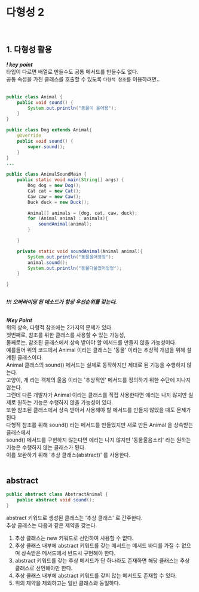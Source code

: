 # 다형성 2
<br>

## 1. 다형성 활용
***! key point***<br>
타입이 다르면 배열로 만들수도 공통 메서드를 만들수도 없다.<br>
공통 속성을 가진 클래스를 호출할 수 있도록 `다형적 참조`를 이용하려면..
<br><br>

```java
public class Animal {
    public void sound() {
        System.out.println("동물이 울어용");
    }
}

public class Dog extends Animal{
    @Override
    public void sound() {
        super.sound();
    }
}
...

public class AnimalSoundMain {
    public static void main(String[] args) {
        Dog dog = new Dog();
        Cat cat = new Cat();
        Caw caw = new Caw();
        Duck duck = new Duck();

        Animal[] animals = {dog, cat, caw, duck};
        for (Animal animal : animals){
            soundAnimal(animal);
        }

    }

    private static void soundAnimal(Animal animal){
        System.out.println("동물울어엉엉");
        animal.sound();
        System.out.println("동물다울었어엉엉");
    }

}



```

***!!! 오버라이딩 된 메소드가 항상 우선순위를 갖는다.***<br><br>


***!Key Point***
<br>
위의 상속, 다형적 참조에는 2가지의 문제가 있다.<br>
첫번째로, 참조를 위한 클래스를 사용할 수 있는 가능성,<br>
둘째로는, 참조된 클래스에서 상속 받아야 할 메서드를 만들지 않을 가능성이다. <br>
예를들어 위의 코드에서 Animal 이라는 클래스는 '동물' 이라는 추상적 개념을 위해 설계된 클래스이다. <br>
Animal 클래스의 sound() 메서드는 실제로 동작하지만 제대로 된 기능을 수행하지 않는다. <br>
고양이, 개 라는 객체의 울음 이라는 '추상적인' 메서드를 정의하기 위한 수단에 지나지 않는다. <br>
그런데 다른 개발자가 Animal 이라는 클래스를 직접 사용한다면 에러는 나지 않지만 실제로 원하는 기능은 수행하지 않을 가능성이 있다. <br>
또한 참조된 클래스에서 상속 받아서 사용해야 할 메서드를 만들지 않았을 때도 문제가 된다 <br>
다형적 참조를 위해 sound() 라는 메서드를 만들었지만 새로 만든 Animal 을 상속받는 클래스에서 <br>
sound() 메서드를 구현하지 않는다면 에러는 나지 않지만 '동물울음소리' 라는 원하는 기능은 수행하지 않는 클래스가 된다. <br>
이를 보완하기 위해 '추상 클래스(abstract)' 를 사용한다.
<br><br>

## abstract
```java
public abstract class AbstractAnimal {
    public abstract void sound();
}
```

abstract 키워드로 생성된 클래스는 '추상 클래스' 로 간주한다. <br>
추상 클래스는 다음과 같은 제약을 갖는다. <br>
1. 추상 클래스는 new 키워드로 선언하여 사용할 수 없다.
2. 추상 클래스 내부에 abstract 키워드를 갖는 메서드는 메서드 바디를 가질 수 없으며 상속받은 메서드에서 반드시 구현해야 한다.
3. abstract 키워드를 갖는 추상 메서드가 단 하나라도 존재하면 해당 클래스는 추상 클래스로 선언해야만 한다.
4. 추상 클래스 내부에 abstract 키워드를 갖지 않는 메서드도 존재할 수 있다.
5. 위의 제약을 제외하고는 일반 클래스와 동일하다.

